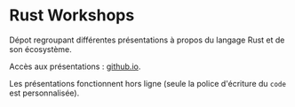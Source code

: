 # Rust Workshops

Dépot regroupant différentes présentations à propos du langage Rust
et de son écosystème.

Accès aux présentations :
[github.io](https://nanocryk.github.io/rust-workshops/intro.html).

Les présentations fonctionnent hors ligne (seule la police d'écriture du `code` est personnalisée).